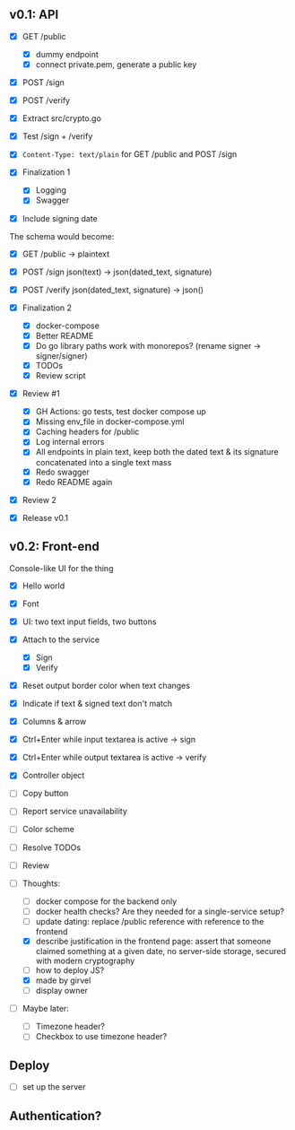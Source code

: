 ## v0.1: API

- [x] GET /public
  - [x] dummy endpoint
  - [x] connect private.pem, generate a public key
- [x] POST /sign
- [x] POST /verify
- [x] Extract src/crypto.go
- [x] Test /sign + /verify
- [x] `Content-Type: text/plain` for GET /public and POST /sign

- [x] Finalization 1
  - [x] Logging
  - [x] Swagger

- [x] Include signing date

The schema would become:

- [x] GET /public -> plaintext
- [x] POST /sign json(text) -> json(dated_text, signature)
- [x] POST /verify json(dated_text, signature) -> json()

- [x] Finalization 2
  - [x] docker-compose
  - [x] Better README
  - [x] Do go library paths work with monorepos? (rename signer -> signer/signer)
  - [x] TODOs
  - [x] Review script

- [x] Review #1
  - [x] GH Actions: go tests, test docker compose up
  - [x] Missing env_file in docker-compose.yml
  - [x] Caching headers for /public
  - [x] Log internal errors
  - [x] All endpoints in plain text, keep both the dated text & its signature concatenated into a
        single text mass
  - [x] Redo swagger
  - [x] Redo README again

- [x] Review 2

- [x] Release v0.1

## v0.2: Front-end

Console-like UI for the thing

- [x] Hello world
- [x] Font
- [x] UI: two text input fields, two buttons
- [x] Attach to the service
  - [x] Sign
  - [x] Verify
- [x] Reset output border color when text changes
- [x] Indicate if text & signed text don't match
- [x] Columns & arrow
- [x] Ctrl+Enter while input textarea is active -> sign
- [x] Ctrl+Enter while output textarea is active -> verify
- [x] Controller object
- [ ] Copy button
- [ ] Report service unavailability
- [ ] Color scheme
- [ ] Resolve TODOs
- [ ] Review

- [ ] Thoughts:
  - [ ] docker compose for the backend only
  - [ ] docker health checks? Are they needed for a single-service setup?
  - [ ] update dating: replace /public reference with reference to the frontend
  - [x] describe justification in the frontend page: assert that someone claimed something at a
        given date, no server-side storage, secured with modern cryptography
  - [ ] how to deploy JS?
  - [x] made by girvel
  - [ ] display owner

- [ ] Maybe later:
    - [ ] Timezone header?
    - [ ] Checkbox to use timezone header?

## Deploy

- [ ] set up the server

## Authentication?
